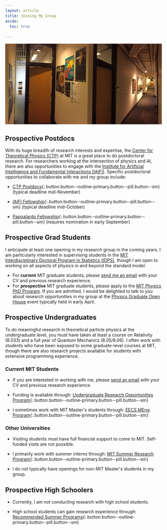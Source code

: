 ```yaml
---
layout: article
title: Joining My Group
aside:
  toc: true

---
```


<center>
<img class="image-h image-h--xl rounded" src="images/ctp_hallway_small.jpg" title="6-318"/>
</center>

## Prospective Postdocs

With its huge breadth of research interests and expertise, the [Center for Theoretical Physics (CTP)](http://ctp.mit.edu/) at MIT is a great place to do postdoctoral research.  For researchers working at the intersection of physics and AI, there are also opportunities to engage with the [Institute for Artificial Intelligence and Fundamental Interactions (IAIFI)]([http://iaifi.org/).  Specific postdoctoral opportunities to collaborate with me and my group include:

  * [CTP Postdocs](http://academicjobsonline.org/ajo/MIT/CTP/){:.button.button--outline-primary.button--pill.button--sm} (typical deadline mid-November)
  
  * [IAIFI Fellowship](https://iaifi.org/fellows.html){:.button.button--outline-primary.button--pill.button--sm}  (typical deadline mid-October)
  
  * [Pappalardo Fellowship](https://physics.mit.edu/research/pappalardo-fellowships-in-physics/){:.button.button--outline-primary.button--pill.button--sm} (requires nomination in early September)


## Prospective Grad Students

I anticipate at least one opening in my research group in the coming years.  I am particularly interested in supervising students in the [MIT Interdisciplinary Doctoral Program in Statistics (IDPS)](https://stat.mit.edu/academics/idps/idps-physics/), though I am open to working on all aspects of physics in and beyond the standard model. 

  * For **current** MIT graduate students, please [send me an email](mailto:jthaler@mit.edu) with your CV and previous research experience.
  * For **prospective** MIT graduate students, please apply to the [MIT Physics PhD Program](https://physics.mit.edu/academic-programs/graduate-students/graduate-admissions/).  If you are admitted, I would be delighted to talk to you about research opportunities in my group at the [Physics Graduate Open House](https://physics.mit.edu/openhouse/) event typically held in early April.


## Prospective Undergraduates

To do meaningful research in theoretical particle physics at the undergraduate level, you must have taken at least a course on Relativity (8.033) and a full year of Quantum Mechanics (8.05/8.06).  I often work with students who have been exposed to some graduate-level courses at MIT, though there are also research projects available for students with extensive programming experience.

### Current MIT Students

  * If you are interested in working with me, please [send an email](mailto:jthaler@mit.edu) with your CV and previous research experience.
  
  * Funding is available through: [Undergraduate Research Opportunities Program](http://web.mit.edu/UROP/){:.button.button--outline-primary.button--pill.button--sm}
  
  * I sometimes work with MIT Master's students through:  [EECS MEng Program](https://www.eecs.mit.edu/academics/undergraduate-programs/meng-program/){:.button.button--outline-primary.button--pill.button--sm}

### Other Universities

  * Visiting students must have full financial support to come to MIT.  Self-funded visits are not possible.
  
  * I primarily work with summer interns through: [MIT Summer Research Program](https://oge.mit.edu/graddiversity/msrp/){:.button.button--outline-primary.button--pill.button--sm}

  * I do not typically have openings for non-MIT Master's students in my group. 


## Prospective High Schoolers

  * Currently, I am not conducting research with high school students.
  
  * High school students can gain research experience through: [Recommended Summer Programs](https://mitadmissions.org/apply/prepare/summer/){:.button.button--outline-primary.button--pill.button--sm}
